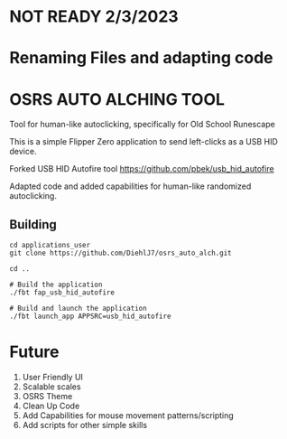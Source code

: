 # NOT READY 2/3/2023
# Renaming Files and adapting code

# OSRS AUTO ALCHING TOOL 


Tool for human-like autoclicking, specifically for Old School Runescape


This is a simple Flipper Zero application to send left-clicks as a USB HID device.

Forked USB HID Autofire tool https://github.com/pbek/usb_hid_autofire

Adapted code and added capabilities for human-like randomized autoclicking.



## Building

```shell
cd applications_user
git clone https://github.com/DiehlJ7/osrs_auto_alch.git

cd ..

# Build the application
./fbt fap_usb_hid_autofire

# Build and launch the application
./fbt launch_app APPSRC=usb_hid_autofire
```

# Future
1. User Friendly UI
2. Scalable scales
3. OSRS Theme
4. Clean Up Code
5. Add Capabilities for mouse movement patterns/scripting
6. Add scripts for other simple skills
